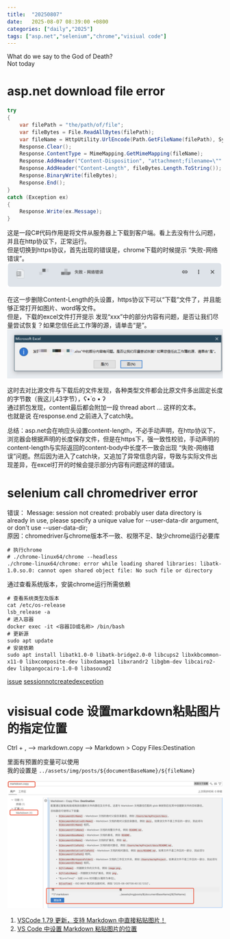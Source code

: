 ```yaml
---
title:  "20250807"
date:   2025-08-07 08:39:00 +0800
categories: ["daily","2025"]
tags: ["asp.net","selenium","chrome","visiual code"]
---
```


What do we say to the God of Death?  
Not today  


# asp.net download file error

``` c#
try
{
    var filePath = "the/path/of/file";
    var fileBytes = File.ReadAllBytes(filePath);
    var fileName = HttpUtility.UrlEncode(Path.GetFileName(filePath), System.Text.Encoding.UTF8);
    Response.Clear();
    Response.ContentType = MimeMapping.GetMimeMapping(fileName);
    Response.AddHeader("Content-Disposition", "attachment;filename=\"" + fileName + "\"");
    Response.AddHeader("Content-Length", fileBytes.Length.ToString());
    Response.BinaryWrite(fileBytes);
    Response.End();
}
catch (Exception ex)
{
    Response.Write(ex.Message);
}
```

这是一段C#代码作用是将文件从服务器上下载到客户端。看上去没有什么问题，并且在http协议下，正常运行。  
但是切换到https协议，首先出现的错误是，chrome下载的时候提示 “失败-网络错误”。  
![alt text](../assets/img/posts/2025-08-07-20250807/image-1.png)

在这一步删除Content-Length的头设置，https协议下可以“下载”文件了，并且能够正常打开如图片、word等文件。  
但是，下载的excel文件打开提示 发现“xxx”中的部分内容有问题，是否让我们尽量尝试恢复？如果您信任此工作簿的源，请单击“是”。  
![alt text](../assets/img/posts/2025-08-07-20250807/image-2.png)

这时去对比源文件与下载后的文件发现，各种类型文件都会比原文件多出固定长度的字节数（我这儿43字节），ʕ•̀ o • ʔ  
通过抓包发现，content最后都会附加一段 thread abort ... 这样的文本。  
也就是说 在response.end 之前进入了catch块。  

总结：asp.net会在响应头设置content-length，不必手动声明，在http协议下，浏览器会根据声明的长度保存文件，但是在https下，强一致性校验，手动声明的content-length与实际返回的content-body中长度不一致会出现 “失败-网络错误”问题。然后因为进入了catch块，又追加了异常信息内容，导致与实际文件出现差异，在excel打开的时候会提示部分内容有问题这样的错误。

# selenium call chromedriver error

错误： Message: session not created: probably user data directory is already in use, please specify a unique value for --user-data-dir argument, or don't use --user-data-dir;  
原因：chromedriver与chrome版本不一致、权限不足、缺少chrome运行必要库

``` shell
# 执行chrome
# ./chrome-linux64/chrome --headless
./chrome-linux64/chrome: error while loading shared libraries: libatk-1.0.so.0: cannot open shared object file: No such file or directory
```

通过查看系统版本，安装chrome运行所需依赖

```shell
# 查看系统类型及版本
cat /etc/os-release
lsb_release -a
# 进入容器
docker exec -it <容器ID或名称> /bin/bash
# 更新源
sudo apt update
# 安装依赖
sudo apt install libatk1.0-0 libatk-bridge2.0-0 libcups2 libxkbcommon-x11-0 libxcomposite-dev libxdamage1 libxrandr2 libgbm-dev libcairo2-dev libpangocairo-1.0-0 libasound2
```

[issue](https://github.com/SeleniumHQ/selenium/issues/15298)
[sessionnotcreatedexception](https://www.selenium.dev/documentation/webdriver/troubleshooting/errors/#sessionnotcreatedexception)
# visisual code 设置markdown粘贴图片的指定位置

Ctrl + , --> markdown.copy  --> Markdown > Copy Files:Destination

里面有预置的变量可以使用  
我的设置是 `../assets/img/posts/${documentBaseName}/${fileName}`

![visiual code setting markdown](../assets/img/posts/2025-08-07-20250807/image.png)

1. [VSCode 1.79 更新，支持 Markdown 中直接粘贴图片！](https://juejin.cn/post/7244809769794289721)
2. [VS Code 中设置 Markdown 粘贴图片的位置](https://www.cnblogs.com/PrintY/p/18125505)
